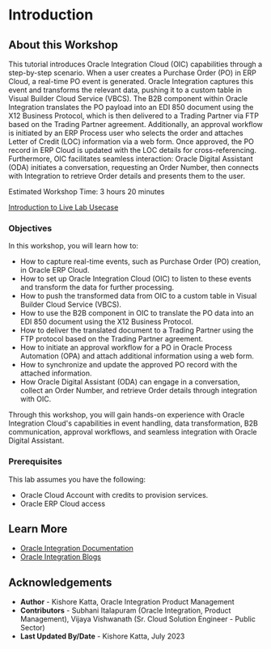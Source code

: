 # Introduction

## About this Workshop

This tutorial introduces Oracle Integration Cloud (OIC) capabilities through a step-by-step scenario. When a user creates a Purchase Order (PO) in ERP Cloud, a real-time PO event is generated. Oracle Integration captures this event and transforms the relevant data, pushing it to a custom table in Visual Builder Cloud Service (VBCS). The B2B component within Oracle Integration translates the PO payload into an EDI 850 document using the X12 Business Protocol, which is then delivered to a Trading Partner via FTP based on the Trading Partner agreement. Additionally, an approval workflow is initiated by an ERP Process user who selects the order and attaches Letter of Credit (LOC) information via a web form. Once approved, the PO record in ERP Cloud is updated with the LOC details for cross-referencing. Furthermore, OIC facilitates seamless interaction: Oracle Digital Assistant (ODA) initiates a conversation, requesting an Order Number, then connects with Integration to retrieve Order details and presents them to the user.

Estimated Workshop Time: 3 hours 20 minutes

[Introduction to Live Lab Usecase](youtube:yW3TEBWkFbg)

### Objectives

In this workshop, you will learn how to:

- How to capture real-time events, such as Purchase Order (PO) creation, in Oracle ERP Cloud.
- How to set up Oracle Integration Cloud (OIC) to listen to these events and transform the data for further processing.
- How to push the transformed data from OIC to a custom table in Visual Builder Cloud Service (VBCS).
- How to use the B2B component in OIC to translate the PO data into an EDI 850 document using the X12 Business Protocol.
- How to deliver the translated document to a Trading Partner using the FTP protocol based on the Trading Partner agreement.
- How to initiate an approval workflow for a PO in Oracle Process Automation (OPA) and attach additional information using a web form.
- How to synchronize and update the approved PO record with the attached information.
- How Oracle Digital Assistant (ODA) can engage in a conversation, collect an Order Number, and retrieve Order details through integration with OIC.

Through this workshop, you will gain hands-on experience with Oracle Integration Cloud's capabilities in event handling, data transformation, B2B communication, approval workflows, and seamless integration with Oracle Digital Assistant.

### Prerequisites

This lab assumes you have the following:
* Oracle Cloud Account with credits to provision services.
* Oracle ERP Cloud access

## Learn More

* [Oracle Integration Documentation](https://docs.oracle.com/en/cloud/paas/application-integration/index.html)
* [Oracle Integration Blogs](https://blogs.oracle.com/integration/)

## Acknowledgements
* **Author** - Kishore Katta, Oracle Integration Product Management
* **Contributors** - Subhani Italapuram (Oracle Integration, Product Management), Vijaya Vishwanath (Sr. Cloud Solution Engineer - Public Sector)
* **Last Updated By/Date** - Kishore Katta, July 2023
